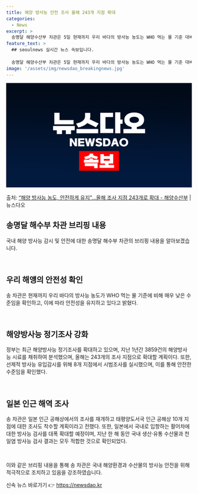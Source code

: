 ```yaml
---
title: 해양 방사능 안전 조사 올해 243개 지점 확대
categories:
  - News
excerpt: >
  송명달 해양수산부 차관은 5일 현재까지 우리 바다의 방사능 농도는 WHO 먹는 물 기준 대비 훨씬 낮은 수준…
feature_text: >
  ## seoulnews 실시간 뉴스 속보입니다.

  송명달 해양수산부 차관은 5일 현재까지 우리 바다의 방사능 농도는 WHO 먹는 물 기준 대비 훨씬 낮은 수준…
image: '/assets/img/newsdao_breakingnews.jpg'
---
```


![뉴스다오 속보](/assets/img/newsdao_breakingnews.jpg)

<p>출처: <a href="https://newsdao.kr/2929" rel="dofollow">“해양 방사능 농도, 안전하게 유지”…올해 조사 지점 243개로 확대 - 해양수산부</a> | 뉴스다오</p>

<h2 data-ke-size="size26">송명달 해수부 차관 브리핑 내용</h2>
국내 해양 방사능 감시 및 안전에 대한 송명달 해수부 차관의 브리핑 내용을 알아보겠습니다.

<p data-ke-size="size16">&nbsp;</p>

<h2>우리 해얭의 안전성 확인</h2>
송 차관은 현재까지 우리 바다의 방사능 농도가 WHO 먹는 물 기준에 비해 매우 낮은 수준임을 확인하고, 이에 따라 안전성을 유지하고 있다고 밝혔다.

<p data-ke-size="size16">&nbsp;</p>

<h2>해양방사능 정기조사 강화</h2>
정부는 최근 해양방사능 정기조사를 확대하고 있으며, 지난 1년간 3859건의 해양방사능 시료를 채취하여 분석했으며, 올해는 243개의 조사 지점으로 확대할 계획이다. 또한, 선제적 방사능 유입감시를 위해 8개 지점에서 시범조사를 실시했으며, 이를 통해 안전한 수준임을 확인했다.

<p data-ke-size="size16">&nbsp;</p>

<h2>일본 인근 해역 조사</h2>
송 차관은 일본 인근 공해상에서의 조사를 재개하고 태평양도서국 인근 공해상 10개 지점에 대한 조사도 착수할 계획이라고 전했다. 또한, 일본에서 국내로 입항하는 활어차에 대한 방사능 검사를 대폭 확대할 예정이며, 지난 한 해 동안 국내 생산·유통 수산물과 천일염 방사능 검사 결과는 모두 적합한 것으로 확인되었다.

<p data-ke-size="size16">&nbsp;</p>

이와 같은 브리핑 내용을 통해 송 차관은 국내 해양환경과 수산물의 방사능 안전을 위해 적극적으로 조치하고 있음을 강조하였습니다. 

신속 뉴스 바로가기 👉 <a href="https://newsdao.kr" rel="dofollow">https://newsdao.kr</a>


